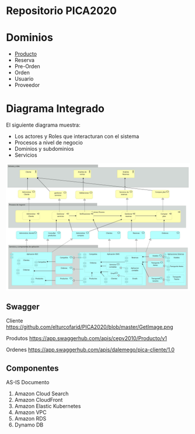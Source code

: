 <h1>
Repositorio PICA2020
</h1>

# Dominios

- [Producto](https://github.com/elturcofarid/PICA2020/tree/master/Dominios/Productos)
- Reserva
- Pre-Orden
- Orden
- Usuario
- Proveedor

# Diagrama Integrado

El siguiente diagrama muestra:
- Los actores y Roles que interacturan con el sistema
- Procesos a nivel de negocio
- Dominios y subdominios
- Servicios

![Proceso integrado](https://github.com/elturcofarid/PICA2020/blob/master/Proceso%20integrado%20-%20mejora.jpg)

<h2>
Swagger
</h2>

Cliente 
https://github.com/elturcofarid/PICA2020/blob/master/GetImage.png


Produtos
https://app.swaggerhub.com/apis/cepv2010/Producto/v1

Ordenes
https://app.swaggerhub.com/apis/dalemego/pica-cliente/1.0


<h2>
  Componentes
 </h2>
 
 AS-IS Documento 

<ol>
<li>
Amazon Cloud Search 
  </li><li>
Amazon CloudFront 
  </li><li>
Amazon Elastic Kubernetes 
  </li><li>
Amazon VPC 
  </li><li>
Amazon RDS 
  </li><li>
Dynamo DB 
  </li>
  </ol>
  
  
  



